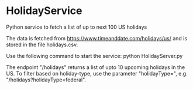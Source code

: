 # HolidayService
Python service to fetch a list of up to next 100 US holidays

The data is fetched from https://www.timeanddate.com/holidays/us/ and is stored in the file holidays.csv.

Use the following command to start the service: python HolidayServer.py

The endpoint "/holidays" returns a list of upto 10 upcoming holidays in the US.
To filter based on holiday-type, use the parameter "holidayType=<type>", e.g. "/holidays?holidayType=federal".
